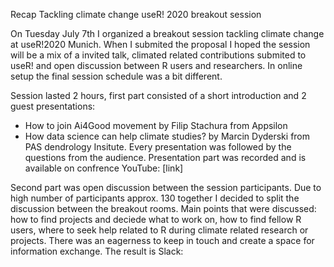 Recap Tackling climate change useR! 2020 breakout session

On Tuesday July 7th I organized a breakout session tackling climate change at useR!2020 Munich.
When I submited the proposal I hoped the session will be a mix of a invited talk, climated related contributions submited to useR! and open discussion
between R users and researchers. In online setup the final session schedule was a bit different.

Session lasted 2 hours, first part consisted of a short introduction and 2 guest presentations:
* How to join Ai4Good movement by Filip Stachura from Appsilon
* How data science can help climate studies? by Marcin Dyderski from PAS dendrology Insitute.
Every presentation was followed by the questions from the audience.
Presentation part was recorded and is available on confrence YouTube: [link]

Second part was open discussion between the session participants. Due to high number of participants approx. 130 together I decided
to split the discussion between the breakout rooms. Main points that were discussed: how to find projects and deciede what to work on,
how to find fellow R users, where to seek help related to R during climate related research or projects. There was an eagerness to keep in touch and
create a space for information exchange. The result is Slack: 

